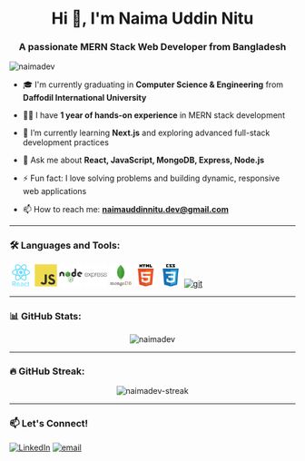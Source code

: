 <h1 align="center">Hi 👋, I'm Naima Uddin Nitu</h1>
<h3 align="center">A passionate MERN Stack Web Developer from Bangladesh</h3>

<p align="left"> <img src="https://komarev.com/ghpvc/?username=naimadev&label=Profile%20views&color=0e75b6&style=flat" alt="naimadev" /> </p>

- 🎓 I'm currently graduating in **Computer Science & Engineering** from **Daffodil International University**

- 👨‍💻 I have **1 year of hands-on experience** in MERN stack development

- 🌱 I’m currently learning **Next.js** and exploring advanced full-stack development practices

- 💬 Ask me about **React, JavaScript, MongoDB, Express, Node.js**

- ⚡ Fun fact: I love solving problems and building dynamic, responsive web applications

- 📫 How to reach me: **naimauddinnitu.dev@gmail.com**

---

### 🛠️ Languages and Tools:

<p align="left">
  <a href="https://reactjs.org/" target="_blank"><img src="https://raw.githubusercontent.com/devicons/devicon/master/icons/react/react-original-wordmark.svg" alt="react" width="40" height="40"/></a>
  <a href="https://developer.mozilla.org/en-US/docs/Web/JavaScript" target="_blank"><img src="https://raw.githubusercontent.com/devicons/devicon/master/icons/javascript/javascript-original.svg" alt="javascript" width="40" height="40"/></a>
  <a href="https://nodejs.org" target="_blank"><img src="https://raw.githubusercontent.com/devicons/devicon/master/icons/nodejs/nodejs-original-wordmark.svg" alt="nodejs" width="40" height="40"/></a>
  <a href="https://expressjs.com" target="_blank"><img src="https://raw.githubusercontent.com/devicons/devicon/master/icons/express/express-original-wordmark.svg" alt="express" width="40" height="40"/></a>
  <a href="https://www.mongodb.com/" target="_blank"><img src="https://raw.githubusercontent.com/devicons/devicon/master/icons/mongodb/mongodb-original-wordmark.svg" alt="mongodb" width="40" height="40"/></a>
  <a href="https://www.w3.org/html/" target="_blank"><img src="https://raw.githubusercontent.com/devicons/devicon/master/icons/html5/html5-original-wordmark.svg" alt="html5" width="40" height="40"/></a>
  <a href="https://www.w3schools.com/css/" target="_blank"><img src="https://raw.githubusercontent.com/devicons/devicon/master/icons/css3/css3-original-wordmark.svg" alt="css3" width="40" height="40"/></a>
  <a href="https://git-scm.com/" target="_blank"><img src="https://www.vectorlogo.zone/logos/git-scm/git-scm-icon.svg" alt="git" width="40" height="40"/></a>
</p>

---

### 📊 GitHub Stats:
<p align="center">
  <img src="https://github-readme-stats.vercel.app/api?username=naimadev&show_icons=true&locale=en" alt="naimadev" />
</p>

---

### 🔥 GitHub Streak:
<p align="center">
  <img src="https://streak-stats.demolab.com/?user=naimadev" alt="naimadev-streak" />
</p>

---

### 📫 Let's Connect!
<p align="left">
  <a href="https://linkedin.com/in/your-link" target="blank"><img align="center" src="https://cdn.jsdelivr.net/npm/simple-icons@v4/icons/linkedin.svg" alt="LinkedIn" height="30" width="30" /></a>
  <a href="mailto:naimauddinnitu.dev@gmail.com"><img align="center" src="https://cdn.jsdelivr.net/npm/simple-icons@v4/icons/gmail.svg" alt="email" height="30" width="30" /></a>
</p>
